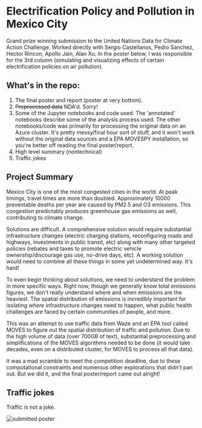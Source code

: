 # Electrification Policy and Pollution in Mexico City

Grand prize winning submission to the United Nations Data for Climate Action Challenge. Worked directly with Sergio Castellanos, Pedro Sanchez, Hector Rincon, Apollo Jain, Alan Xu. In the poster below, I was responsible for the 3rd column (simulating and visualizing effects of certain electrification policies on air pollution).

## What's in the repo:
1. The final poster and report (poster at very bottom).
2. ~~Preprocessed data~~ NDA'd. Sorry! 
3. Some of the Jupyter notebooks and code used. The 'annotated' notebooks describe some of the analysis process used. The other notebooks/code was primarily for processing the original data on an Azure cluster. It's pretty messy/final hour sort of stuff, and it won't work without the original data sources and a EPA MOVESPY installation, so you're better off reading the final poster/report.
4. High level summary (nontechnical)
5. Traffic jokes

## Project Summary
Mexico City is one of the most congested cities in the world. At peak timings, travel times are more than doubled. Approximately 10000 preventable deaths per year are caused by PM2.5 and O3 emissions. This congestion predictably produces greenhouse gas emissions as well, contributing to climate change.

Solutions are difficult. A comprehensive solution would require substantial infrastructure changes (electric charging stations, reconfiguring roads and highways, investments in public transit, etc) along with many other targeted policies (rebates and taxes to promote electric vehicle ownership/discourage gas use, no-drive days, etc). A working solution would need to combine all these things in some yet undetermined way. It's hard!

To even begin thinking about solutions, we need to understand the problem in more specific ways. Right now, though we generally know total emissions figures, we don't really understand where and when emissions are the heaviest. The spatial distribution of emissions is incredibly important for isolating _where_ infrastructure changes need to happen, what public health challenges are faced by certain communities of people, and more. 

This was an attempt to use traffic data from Waze and an EPA tool called MOVES to figure out the spatial distribution of traffic and pollution. Due to the high volume of data (over 700GB of text), substantial preprocessing and simplifications of the MOVES algorithms needed to be done (it would take decades, even on a distributed cluster, for MOVES to process all that data). 

It was a mad scramble to meet the competition deadline, due to these computational constraints and numerous other explorations that didn't pan out. But we did it, and the final poster/report came out alright! 

## Traffic jokes
Traffic is not a joke.


![submitted poster](UN-DCAC_Poster_Submitted.png)
